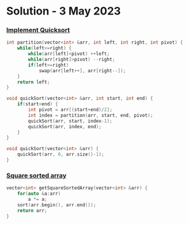# Solution - 3 May 2023

### [Implement Quicksort](https://workat.tech/problem-solving/practice/implement-quicksort)

```cpp
int partition(vector<int> &arr, int left, int right, int pivot) {
	while(left<=right) {
		while(arr[left]<pivot) ++left;
		while(arr[right]>pivot) --right;
		if(left<=right)
			swap(arr[left++], arr[right--]);
	}
	return left;
}

void quickSort(vector<int> &arr, int start, int end) {
	if(start<end) {
		int pivot = arr[(start+end)/2];
		int index = partition(arr, start, end, pivot);
		quickSort(arr, start, index-1);
		quickSort(arr, index, end);
	}
}

void quickSort(vector<int> &arr) {
	quickSort(arr, 0, arr.size()-1);
}
```

### [Square sorted array](https://workat.tech/problem-solving/practice/square-sorted-array)

```cpp
vector<int> getSquareSortedArray(vector<int> &arr) {
	for(auto &a:arr)
		a *= a;
	sort(arr.begin(), arr.end());
	return arr;
}
```
